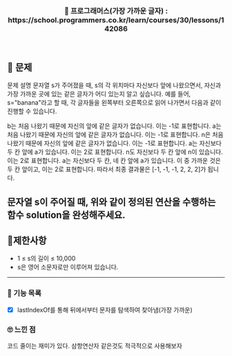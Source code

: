 <h3 align="center"> 
    📢 프로그래머스(가장 가까운 글자) : https://school.programmers.co.kr/learn/courses/30/lessons/142086
</h3>

<br>

## 🚀 문제

문제 설명
문자열 s가 주어졌을 때, s의 각 위치마다 자신보다 앞에 나왔으면서, 자신과 가장 가까운 곳에 있는 같은 글자가 어디 있는지 알고 싶습니다.
예를 들어, s="banana"라고 할 때,  각 글자들을 왼쪽부터 오른쪽으로 읽어 나가면서 다음과 같이 진행할 수 있습니다.

b는 처음 나왔기 때문에 자신의 앞에 같은 글자가 없습니다. 이는 -1로 표현합니다.
a는 처음 나왔기 때문에 자신의 앞에 같은 글자가 없습니다. 이는 -1로 표현합니다.
n은 처음 나왔기 때문에 자신의 앞에 같은 글자가 없습니다. 이는 -1로 표현합니다.
a는 자신보다 두 칸 앞에 a가 있습니다. 이는 2로 표현합니다.
n도 자신보다 두 칸 앞에 n이 있습니다. 이는 2로 표현합니다.
a는 자신보다 두 칸, 네 칸 앞에 a가 있습니다. 이 중 가까운 것은 두 칸 앞이고, 이는 2로 표현합니다.
따라서 최종 결과물은 [-1, -1, -1, 2, 2, 2]가 됩니다.

문자열 s이 주어질 때, 위와 같이 정의된 연산을 수행하는 함수 solution을 완성해주세요.
---

## 🚦제한사항
- 1 ≤ s의 길이 ≤ 10,000
- s은 영어 소문자로만 이루어져 있습니다.

---

### 📜 기능 목록
- [x] lastIndexOf를 통해 뒤에서부터 문자를 탐색하여 찾아냄(가장 가까운)

### 🙄 느낀 점
코드 줄이는 재미가 있다. 삼항연산자 같은것도 적극적으로 사용해보자
